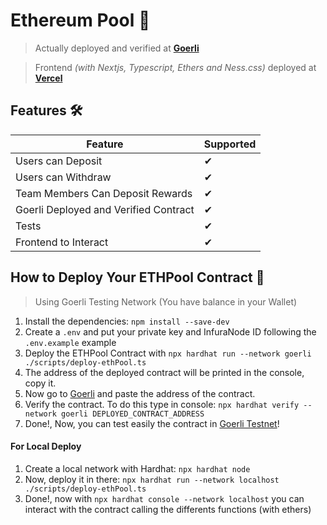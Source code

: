 # Ethereum Pool 💸

> Actually deployed and verified at **[Goerli](https://goerli.etherscan.io/address/0x86d1beb3ea0a7cda5bb24ff4d13c1f9079cd3c5d#code)**

> Frontend _(with Nextjs, Typescript, Ethers and Ness.css)_ deployed at **[Vercel](https://challenge-interface-gpylypchuk.vercel.app/)**

## Features 🛠

| Feature                               | Supported |
| ------------------------------------- | --------- |
| Users can Deposit                     | ✔         |
| Users can Withdraw                    | ✔         |
| Team Members Can Deposit Rewards      | ✔         |
| Goerli Deployed and Verified Contract | ✔         |
| Tests                                 | ✔         |
| Frontend to Interact                  | ✔         |

## How to Deploy Your ETHPool Contract 📝

> Using Goerli Testing Network (You have balance in your Wallet)

1. Install the dependencies: `npm install --save-dev`
2. Create a `.env` and put your private key and InfuraNode ID following the `.env.example` example
3. Deploy the ETHPool Contract with `npx hardhat run --network goerli ./scripts/deploy-ethPool.ts`
4. The address of the deployed contract will be printed in the console, copy it.
5. Now go to [Goerli](https://goerli.etherscan.io/) and paste the address of the contract.
6. Verify the contract. To do this type in console: `npx hardhat verify --network goerli DEPLOYED_CONTRACT_ADDRESS`
7. Done!, Now, you can test easily the contract in [Goerli Testnet](https://goerli.etherscan.io/)!

#### For Local Deploy

1. Create a local network with Hardhat: `npx hardhat node`
2. Now, deploy it in there: `npx hardhat run --network localhost ./scripts/deploy-ethPool.ts`
3. Done!, now with `npx hardhat console --network localhost` you can interact with the contract calling the differents functions (with ethers)

